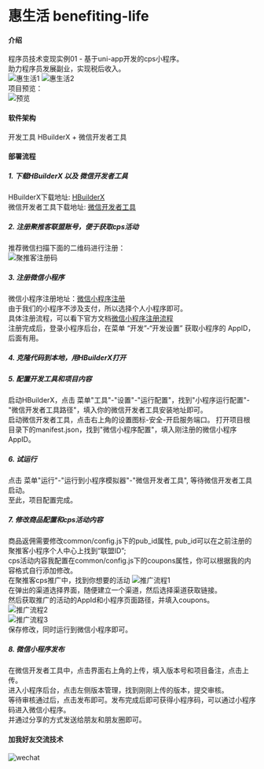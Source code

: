 # 惠生活 benefiting-life

#### 介绍
程序员技术变现实例01 - 基于uni-app开发的cps小程序。  
助力程序员发展副业，实现税后收入。  
![惠生活1](static/惠生活1.jpg)
![惠生活2](static/惠生活2.jpg)  
项目预览：  
![预览](static/预览.jpg)
#### 软件架构
开发工具 HBuilderX + 微信开发者工具  

#### 部署流程
##### 1. 下载HBuilderX 以及 微信开发者工具
HBuilderX下载地址: [HBuilderX](https://www.dcloud.io/hbuilderx.html)  
微信开发者工具下载地址: [微信开发者工具](https://developers.weixin.qq.com/miniprogram/dev/devtools/download.html)  
##### 2. 注册聚推客联盟账号，便于获取cps活动
推荐微信扫描下面的二维码进行注册：  
![聚推客注册码](static/聚推客注册码5.png)
##### 3. 注册微信小程序
微信小程序注册地址：[微信小程序注册](https://mp.weixin.qq.com/wxopen/waregister?action=step1)  
由于我们的小程序不涉及支付，所以选择个人小程序即可。  
具体注册流程，可以看下官方文档[微信小程序注册流程](https://developers.weixin.qq.com/miniprogram/dev/framework/quickstart/getstart.html#%E7%94%B3%E8%AF%B7%E5%B8%90%E5%8F%B7)  
注册完成后，登录小程序后台，在菜单 “开发”-“开发设置” 获取小程序的 AppID，后面有用。  
##### 4. 克隆代码到本地，用HBuilderX打开
##### 5. 配置开发工具和项目内容
启动HBuilderX，点击 菜单"工具"-"设置"-"运行配置"，找到"小程序运行配置"-"微信开发者工具路径"，填入你的微信开发者工具安装地址即可。  
启动微信开发者工具，点击右上角的设置图标-安全-开启服务端口。
打开项目根目录下的manifest.json，找到"微信小程序配置"，填入刚注册的微信小程序AppID。  
##### 6. 试运行  
点击 菜单"运行"-"运行到小程序模拟器"-"微信开发者工具", 等待微信开发者工具启动。  
至此，项目配置完成。
##### 7. 修改商品配置和cps活动内容
商品返佣需要修改common/config.js下的pub_id属性, pub_id可以在之前注册的聚推客小程序个人中心上找到“联盟ID”;  
cps活动内容我配置在common/config.js下的coupons属性，你可以根据我的内容格式自行添加修改。  
在聚推客cps推广中，找到你想要的活动
![推广流程1](static/聚推客推广流程1.png)  
在弹出的渠道选择界面，随便建立一个渠道，然后选择渠道获取链接。  
然后获取推广的活动的AppId和小程序页面路径，并填入coupons。  
![推广流程2](static/聚推客推广流程2.png)  
![推广流程3](static/聚推客推广流程3.png)  
保存修改，同时运行到微信小程序即可。  
##### 8. 微信小程序发布  
在微信开发者工具中，点击界面右上角的上传，填入版本号和项目备注，点击上传。  
进入小程序后台，点击左侧版本管理，找到刚刚上传的版本，提交审核。  
等待审核通过后，点击发布即可。发布完成后即可获得小程序码，可以通过小程序码进入微信小程序。  
并通过分享的方式发送给朋友和朋友圈即可。  


#### 加我好友交流技术
![wechat](static/微信二维码.jpg)
